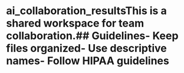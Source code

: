 # ai_collaboration_resultsThis is a shared workspace for team collaboration.## Guidelines- Keep files organized- Use descriptive names- Follow HIPAA guidelines
